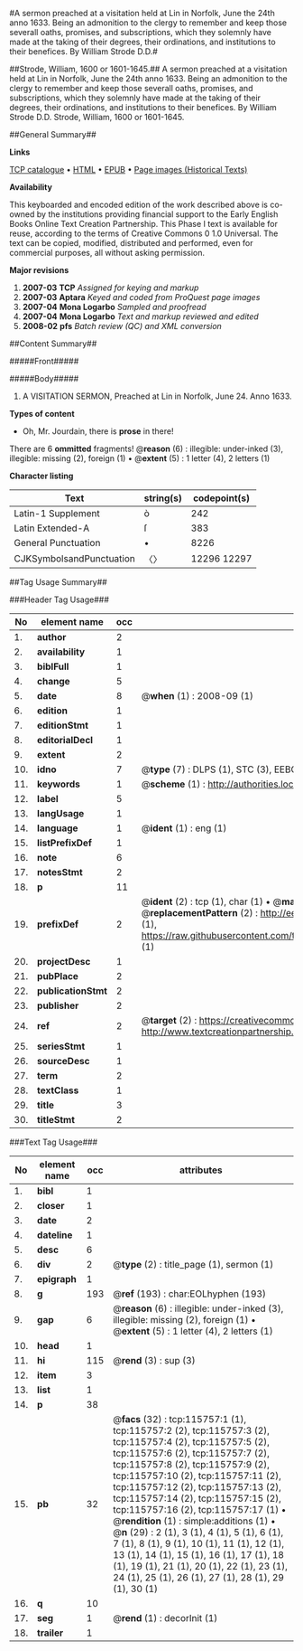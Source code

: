 #A sermon preached at a visitation held at Lin in Norfolk, June the 24th anno 1633. Being an admonition to the clergy to remember and keep those severall oaths, promises, and subscriptions, which they solemnly have made at the taking of their degrees, their ordinations, and institutions to their benefices. By William Strode D.D.#

##Strode, William, 1600 or 1601-1645.##
A sermon preached at a visitation held at Lin in Norfolk, June the 24th anno 1633. Being an admonition to the clergy to remember and keep those severall oaths, promises, and subscriptions, which they solemnly have made at the taking of their degrees, their ordinations, and institutions to their benefices. By William Strode D.D.
Strode, William, 1600 or 1601-1645.

##General Summary##

**Links**

[TCP catalogue](http://www.ota.ox.ac.uk/tcp/)  • 
[HTML](http://tei.it.ox.ac.uk/tcp/Texts-HTML/free/A94/A94058.html)  • 
[EPUB](http://tei.it.ox.ac.uk/tcp/Texts-EPUB/free/A94/A94058.epub) • 
[Page images (Historical Texts)](https://data.historicaltexts.jisc.ac.uk/view?pubId=eebo-99863552e&pageId=eebo-99863552e-115757-1)

**Availability**

This keyboarded and encoded edition of the
	       work described above is co-owned by the institutions
	       providing financial support to the Early English Books
	       Online Text Creation Partnership. This Phase I text is
	       available for reuse, according to the terms of Creative
	       Commons 0 1.0 Universal. The text can be copied,
	       modified, distributed and performed, even for
	       commercial purposes, all without asking permission.

**Major revisions**

1. __2007-03__ __TCP__ *Assigned for keying and markup*
1. __2007-03__ __Aptara__ *Keyed and coded from ProQuest page images*
1. __2007-04__ __Mona Logarbo__ *Sampled and proofread*
1. __2007-04__ __Mona Logarbo__ *Text and markup reviewed and edited*
1. __2008-02__ __pfs__ *Batch review (QC) and XML conversion*

##Content Summary##

#####Front#####

#####Body#####

1. A VISITATION
SERMON,
Preached at Lin in Norfolk, June 24.
Anno 1633.

**Types of content**

  * Oh, Mr. Jourdain, there is **prose** in there!

There are 6 **ommitted** fragments! 
 @__reason__ (6) : illegible: under-inked (3), illegible: missing (2), foreign (1)  •  @__extent__ (5) : 1 letter (4), 2 letters (1)

**Character listing**


|Text|string(s)|codepoint(s)|
|---|---|---|
|Latin-1 Supplement|ò|242|
|Latin Extended-A|ſ|383|
|General Punctuation|•|8226|
|CJKSymbolsandPunctuation|〈〉|12296 12297|

##Tag Usage Summary##

###Header Tag Usage###

|No|element name|occ|attributes|
|---|---|---|---|
|1.|__author__|2||
|2.|__availability__|1||
|3.|__biblFull__|1||
|4.|__change__|5||
|5.|__date__|8| @__when__ (1) : 2008-09 (1)|
|6.|__edition__|1||
|7.|__editionStmt__|1||
|8.|__editorialDecl__|1||
|9.|__extent__|2||
|10.|__idno__|7| @__type__ (7) : DLPS (1), STC (3), EEBO-CITATION (1), PROQUEST (1), VID (1)|
|11.|__keywords__|1| @__scheme__ (1) : http://authorities.loc.gov/ (1)|
|12.|__label__|5||
|13.|__langUsage__|1||
|14.|__language__|1| @__ident__ (1) : eng (1)|
|15.|__listPrefixDef__|1||
|16.|__note__|6||
|17.|__notesStmt__|2||
|18.|__p__|11||
|19.|__prefixDef__|2| @__ident__ (2) : tcp (1), char (1)  •  @__matchPattern__ (2) : ([0-9\-]+):([0-9IVX]+) (1), (.+) (1)  •  @__replacementPattern__ (2) : http://eebo.chadwyck.com/downloadtiff?vid=$1&page=$2 (1), https://raw.githubusercontent.com/textcreationpartnership/Texts/master/tcpchars.xml#$1 (1)|
|20.|__projectDesc__|1||
|21.|__pubPlace__|2||
|22.|__publicationStmt__|2||
|23.|__publisher__|2||
|24.|__ref__|2| @__target__ (2) : https://creativecommons.org/publicdomain/zero/1.0/ (1), http://www.textcreationpartnership.org/docs/. (1)|
|25.|__seriesStmt__|1||
|26.|__sourceDesc__|1||
|27.|__term__|2||
|28.|__textClass__|1||
|29.|__title__|3||
|30.|__titleStmt__|2||


###Text Tag Usage###

|No|element name|occ|attributes|
|---|---|---|---|
|1.|__bibl__|1||
|2.|__closer__|1||
|3.|__date__|2||
|4.|__dateline__|1||
|5.|__desc__|6||
|6.|__div__|2| @__type__ (2) : title_page (1), sermon (1)|
|7.|__epigraph__|1||
|8.|__g__|193| @__ref__ (193) : char:EOLhyphen (193)|
|9.|__gap__|6| @__reason__ (6) : illegible: under-inked (3), illegible: missing (2), foreign (1)  •  @__extent__ (5) : 1 letter (4), 2 letters (1)|
|10.|__head__|1||
|11.|__hi__|115| @__rend__ (3) : sup (3)|
|12.|__item__|3||
|13.|__list__|1||
|14.|__p__|38||
|15.|__pb__|32| @__facs__ (32) : tcp:115757:1 (1), tcp:115757:2 (2), tcp:115757:3 (2), tcp:115757:4 (2), tcp:115757:5 (2), tcp:115757:6 (2), tcp:115757:7 (2), tcp:115757:8 (2), tcp:115757:9 (2), tcp:115757:10 (2), tcp:115757:11 (2), tcp:115757:12 (2), tcp:115757:13 (2), tcp:115757:14 (2), tcp:115757:15 (2), tcp:115757:16 (2), tcp:115757:17 (1)  •  @__rendition__ (1) : simple:additions (1)  •  @__n__ (29) : 2 (1), 3 (1), 4 (1), 5 (1), 6 (1), 7 (1), 8 (1), 9 (1), 10 (1), 11 (1), 12 (1), 13 (1), 14 (1), 15 (1), 16 (1), 17 (1), 18 (1), 19 (1), 21 (1), 20 (1), 22 (1), 23 (1), 24 (1), 25 (1), 26 (1), 27 (1), 28 (1), 29 (1), 30 (1)|
|16.|__q__|10||
|17.|__seg__|1| @__rend__ (1) : decorInit (1)|
|18.|__trailer__|1||
